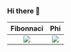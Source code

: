 ### Hi there 👋

Fibonnaci                  |  Phi
:-------------------------:|:-------------------------:
![](https://i.imgur.com/3EdAQ4p.png)  |  ![](https://i.imgur.com/6vxpewY.png)
